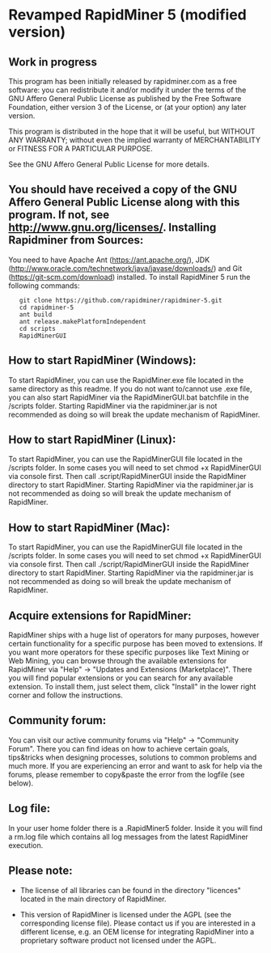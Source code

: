 Revamped RapidMiner 5 (modified version)
========================================

Work in progress
----------------

 This program has been initially released by rapidminer.com as a free software: 
 you can redistribute it and/or modify it under the terms of the 
 GNU Affero General Public License as published by
 the Free Software Foundation, either version 3 of the License, or
 (at your option) any later version.
 
  This program is distributed in the hope that it will be useful,
  but WITHOUT ANY WARRANTY; without even the implied warranty of 
  MERCHANTABILITY or FITNESS FOR A PARTICULAR PURPOSE.  
  
  See the GNU Affero General Public License for more details.
  
You should have received a copy of the GNU Affero General Public License 
along with this program.  If not, see http://www.gnu.org/licenses/.
Installing Rapidminer from Sources:
-----------------------------------

You need to have Apache Ant (https://ant.apache.org/), 
JDK (http://www.oracle.com/technetwork/java/javase/downloads/) 
and Git (https://git-scm.com/download) installed. 
To install RapidMiner 5 run the following commands:

       git clone https://github.com/rapidminer/rapidminer-5.git
       cd rapidminer-5
       ant build
       ant release.makePlatformIndependent
       cd scripts
       RapidMinerGUI 

How to start RapidMiner (Windows):
----------------------------------

To start RapidMiner, you can use the RapidMiner.exe file located in the same
directory as this readme. If you do not want to/cannot use .exe file, you can also 
start RapidMiner via the RapidMinerGUI.bat batchfile in the /scripts folder.
Starting RapidMiner via the rapidminer.jar is not recommended as doing so will break
the update mechanism of RapidMiner.


How to start RapidMiner (Linux):
--------------------------------

To start RapidMiner, you can use the RapidMinerGUI file located in the /scripts folder.
In some cases you will need to set chmod +x RapidMinerGUI via console first. Then call
.script/RapidMinerGUI inside the RapidMiner directory to start RapidMiner.
Starting RapidMiner via the rapidminer.jar is not recommended as doing so will break
the update mechanism of RapidMiner.


How to start RapidMiner (Mac):
------------------------------

To start RapidMiner, you can use the RapidMinerGUI file located in the /scripts folder.
In some cases you will need to set chmod +x RapidMinerGUI via console first. Then call
./script/RapidMinerGUI inside the RapidMiner directory to start RapidMiner.
Starting RapidMiner via the rapidminer.jar is not recommended as doing so will break
the update mechanism of RapidMiner.


Acquire extensions for RapidMiner:
-----------------------------------

RapidMiner ships with a huge list of operators for many purposes, however certain
functionality for a specific purpose has been moved to extensions.
If you want more operators for these specific purposes like Text Mining or Web Mining, 
you can browse through the available extensions for RapidMiner via "Help" -> 
"Updates and Extensions (Marketplace)". There you will find popular extensions or
you can search for any available extension. To install them, just select them,
click "Install" in the lower right corner and follow the instructions.


Community forum:
----------------

You can visit our active community forums via "Help" -> "Community Forum".
There you can find ideas on how to achieve certain goals, tips&tricks when designing processes, 
solutions to common problems and much more.
If you are experiencing an error and want to ask for help via the forums, please remember
to copy&paste the error from the logfile (see below).


Log file:
---------

In your user home folder there is a .RapidMiner5 folder. Inside it you will find a
rm.log file which contains all log messages from the latest RapidMiner execution.

Please note:
------------

* The license of all libraries can be found in the directory 
  "licences" located in the main directory of RapidMiner.
  
* This version of RapidMiner is licensed under the AGPL (see the
  corresponding license file). Please contact us if you are
  interested in a different license, e.g. an OEM license for
  integrating RapidMiner into a proprietary software product
  not licensed under the AGPL.
  
 
